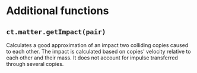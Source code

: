 # Additional functions

## `ct.matter.getImpact(pair)`

Calculates a good approximation of an impact two colliding copies caused to each other. The impact is calculated based on copies' velocity relative to each other and their mass. It does not account for impulse transferred through several copies.
